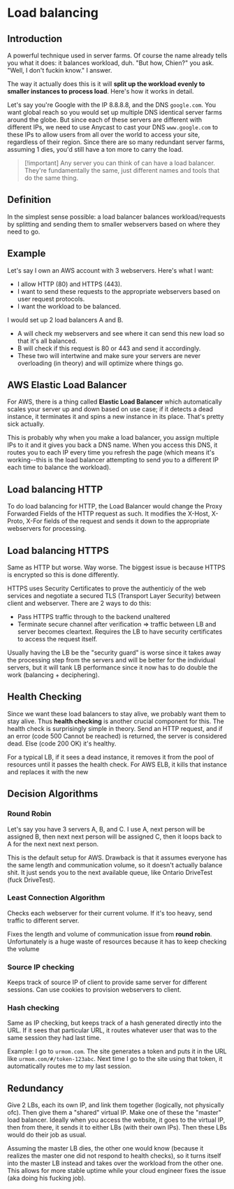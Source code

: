 # Load balancing
## Introduction
A powerful technique used in server farms. Of course the name already tells you what it does: it balances workload, duh. "But how, Chien?" you ask. "Well, I don't fuckin know." I answer.

The way it actually does this is it will **split up the workload evenly to smaller instances to process load**. Here's how it works in detail.

Let's say you're Google with the IP 8.8.8.8, and the DNS `google.com`. You want global reach so you would set up multiple DNS identical server farms around the globe. But since each of these servers are different with different IPs, we need to use Anycast to cast your DNS `www.google.com` to these IPs to allow users from all over the world to access your site, regardless of their region. Since there are so many redundant server farms, assuming 1 dies, you'd still have a ton more to carry the load.

> [!important] Any server you can think of can have a load balancer. They're fundamentally the same, just different names and tools that do the same thing. 
## Definition
In the simplest sense possible: a load balancer balances workload/requests by splitting and sending them to smaller webservers based on where they need to go.
## Example
Let's say I own an AWS account with 3 webservers. Here's what I want:
- I allow HTTP (80) and HTTPS (443). 
- I want to send these requests to the appropriate webservers based on user request protocols. 
- I want the workload to be balanced.

I would set up 2 load balancers A and B. 
- A will check my webservers and see where it can send this new load so that it's all balanced. 
- B will check if this request is 80 or 443 and send it accordingly. 
- These two will intertwine and make sure your servers are never overloading (in theory) and will optimize where things go.
## AWS Elastic Load Balancer
For AWS, there is a thing called **Elastic Load Balancer** which automatically scales your server up and down based on use case; if it detects a dead instance, it terminates it and spins a new instance in its place. That's pretty sick actually.

This is probably why when you make a load balancer, you assign multiple IPs to it and it gives you back a DNS name. When you access this DNS, it routes you to each IP every time you refresh the page (which means it's working--this is the load balancer attempting to send you to a different IP each time to balance the workload).
## Load balancing HTTP
To do load balancing for HTTP, the Load Balancer would change the Proxy Forwarded Fields of the HTTP request as such. It modifies the X-Host, X-Proto, X-For fields of the request and sends it down to the appropriate webservers for processing. 
## Load balancing HTTPS
Same as HTTP but worse. Way worse. The biggest issue is because HTTPS is encrypted so this is done differently. 

HTTPS uses Security Certificates to prove the authenticiy of the web services and negotiate a secured TLS (Transport Layer Security) between client and webserver. There are 2 ways to do this:
- Pass HTTPS traffic through to the backend unaltered
- Terminate secure channel after verification => traffic between LB and server becomes cleartext. Requires the LB to have security certificates to access the request itself. 

Usually having the LB be the "security guard" is worse since it takes away the processing step from the servers and will be better for the individual servers, but it will tank LB performance since it now has to do double the work (balancing + deciphering).
## Health Checking
Since we want these load balancers to stay alive, we probably want them to stay alive. Thus **health checking** is another crucial component for this. The health check is surprisingly simple in theory. Send an HTTP request, and if an error (code 500 Cannot be reached) is returned, the server is considered dead. Else (code 200 OK) it's healthy. 

For a typical LB, if it sees a dead instance, it removes it from the pool of resources until it passes the health check. For AWS ELB, it kills that instance and replaces it with the new
## Decision Algorithms
### Round Robin
Let's say you have 3 servers A, B, and C. I use A, next person will be assigned B, then next next person will be assigned C, then it loops back to A for the next next next person. 

This is the default setup for AWS. Drawback is that it assumes everyone has the same length and communication volume, so it doesn't actually balance shit. It just sends you to the next available queue, like Ontario DriveTest (fuck DriveTest).
### Least Connection Algorithm
Checks each webserver for their current volume. If it's too heavy, send traffic to different server.

Fixes the length and volume of communication issue from **round robin**. Unfortunately is a huge waste of resources because it has to keep checking the volume
### Source IP checking
Keeps track of source IP of client to provide same server for different sessions. Can use cookies to provision webservers to client.
### Hash checking
Same as IP checking, but keeps track of a hash generated directly into the URL. If it sees that particular URL, it routes whatever user that was to the same session they had last time.

Example: I go to `urmom.com`. The site generates a token and puts it in the URL like `urmom.com/#/token-123abc`. Next time I go to the site using that token, it automatically routes me to my last session.
## Redundancy
Give 2 LBs, each its own IP, and link them together (logically, not physically ofc). Then give them a "shared" virtual IP. Make one of these the "master" load balancer. Ideally when you access the website, it goes to the virtual IP, then from there, it sends it to either LBs (with their own IPs). Then these LBs would do their job as usual.

Assuming the master LB dies, the other one would know (because it realizes the master one did not respond to health checks), so it turns itself into the master LB instead and takes over the workload from the other one. This allows for more stable uptime while your cloud engineer fixes the issue (aka doing his fucking job).